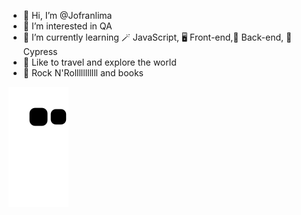 - 👋 Hi, I’m @Jofranlima
- 👀 I’m interested in QA
- 🌱 I’m currently learning 🪄 JavaScript, 🖥️ Front-end,🔧 Back-end, 🧰 Cypress
- 🌅 Like to travel and explore the world
- 🎸 Rock N'Rolllllllllll and books



![Snake animation](https://github.com/Jofranlima/Jofranlima/blob/output/github-contribution-grid-snake.svg)
